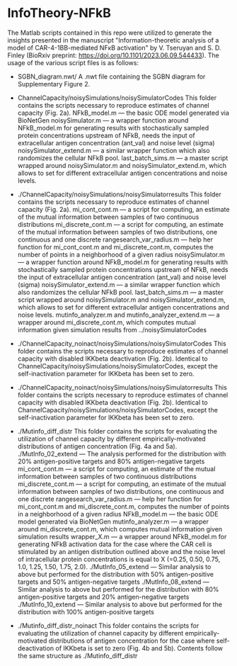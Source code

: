 # InfoTheory-NFkB
The Matlab scripts contained in this repo were utilized to generate the insights presented in the manuscript "Information-theoretic analysis of a model of CAR-4-1BB-mediated NFκB activation" by V. Tseruyan and S. D. Finley (BioRxiv preprint: https://doi.org/10.1101/2023.06.09.544433). The usage of the various script files is as follows:


* SGBN_diagram.nwt/
	A .nwt file containing the SGBN diagram for Supplementary Figure 2.

* ChannelCapacity/noisySimulations/noisySimulatorCodes
 	This folder contains the scripts necessary to reproduce estimates of channel capacity (Fig. 2a). 
	NFkB_model.m — the basic ODE model generated via BioNetGen
	noisySimulator.m — a wrapper function around NFkB_model.m for generating results with stochastically sampled protein concentrations upstream of NFkB, needs the input of extracellular antigen concentration (ant_val) and noise level (sigma)
	noisySimulator_extend.m — a similar wrapper function which also randomizes the cellular NFkB pool.
	last_batch_sims.m — a master script wrapped around noisySimulator.m and noisySimulator_extend.m, which allows to set for different extracellular antigen concentrations and noise levels.


* ./ChannelCapacity/noisySimulations/noisySimulatorresults
 	This folder contains the scripts necessary to reproduce estimates of channel capacity (Fig. 2a). 
	mi_cont_cont.m — a script for computing, an estimate of the mutual information between samples of two continuous distributions
	mi_discrete_cont.m — a script for computing, an estimate of the mutual information between samples of two distributions, one continuous and one discrete
	rangesearch_var_radius.m — help her function for mi_cont_cont.m and mi_discrete_cont.m, computes the number of points in a neighborhood of a given radius
	noisySimulator.m — a wrapper function around NFkB_model.m for generating results with stochastically sampled protein concentrations upstream of NFkB, needs the input of extracellular antigen concentration (ant_val) and noise level (sigma)
	noisySimulator_extend.m — a similar wrapper function which also randomizes the cellular NFkB pool.
	last_batch_sims.m — a master script wrapped around noisySimulator.m and noisySimulator_extend.m, which allows to set for different extracellular antigen concentrations and noise levels.
	mutinfo_analyzer.m and mutinfo_analyzer_extend.m — a wrapper around mi_discrete_cont.m, which computes mutual information given simulation results from ../noisySimulatorCodes


* ./ChannelCapacity_noinact/noisySimulations/noisySimulatorCodes
	This folder contains the scripts necessary to reproduce estimates of channel capacity with disabled IKKbeta deactivation (Fig. 2b). 
	Identical to ChannelCapacity/noisySimulations/noisySimulatorCodes, except the self-inactivation parameter for IKKbeta has been set to zero.


* ./ChannelCapacity_noinact/noisySimulations/noisySimulatorresults
	This folder contains the scripts necessary to reproduce estimates of channel capacity with disabled IKKbeta deactivation (Fig. 2b). 
	Identical to ChannelCapacity/noisySimulations/noisySimulatorCodes, except the self-inactivation parameter for IKKbeta has been set to zero.

* ./Mutinfo_diff_distr
	This folder contains the scripts for evaluating the utilization of channel capacity by different empirically-motivated distributions of antigen concentration (Fig. 4a and 5a). 
	./MutInfo_02_extend — The analysis performed for the distribution with 20% antigen-positive targets and 80% antigen-negative targets
		mi_cont_cont.m — a script for computing, an estimate of the mutual information between samples of two continuous distributions
		mi_discrete_cont.m — a script for computing, an estimate of the mutual information between samples of two distributions, one continuous and one discrete
		rangesearch_var_radius.m — help her function for mi_cont_cont.m and mi_discrete_cont.m, computes the number of points in a neighborhood of a given radius
		NFkB_model.m — the basic ODE model generated via BioNetGen
		mutinfo_analyzer.m — a wrapper around mi_discrete_cont.m, which computes mutual information given simulation results
		wrapper_X.m — a wrapper around NFkB_model.m for generating NFkB activation data for the case where the CAR cell is stimulated by an antigen distribution outlined above and the noise level of intracellular protein concentrations is equal to X (=0.25, 0.50, 0.75, 1.0, 1.25, 1.50, 1.75, 2.0).
	./MutInfo_05_extend — Similar analysis to above but performed for the distribution with 50% antigen-positive targets and 50% antigen-negative targets
	./MutInfo_08_extend — Similar analysis to above but performed for the distribution with 80% antigen-positive targets and 20% antigen-negative targets
	./MutInfo_10_extend — Similar analysis to above but performed for the distribution with 100% antigen-positive targets


* ./Mutinfo_diff_distr_noinact
	This folder contains the scripts for evaluating the utilization of channel capacity by different empirically-motivated distributions of antigen concentration for the case where self-deactivation of IKKbeta is set to zero  (Fig. 4b and 5b). Contents follow the same structure as ./Mutinfo_diff_distr



		
